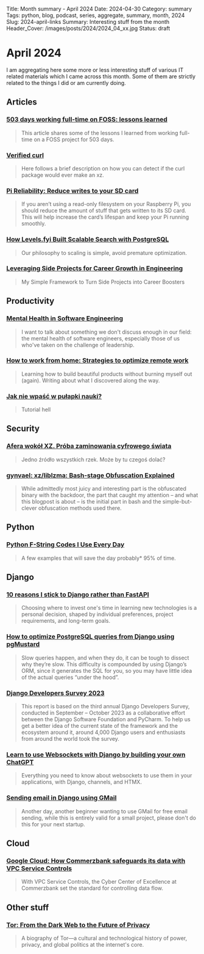 Title: Month summary - April 2024
Date: 2024-04-30
Category: summary
Tags: python, blog, podcast, series, aggregate, summary, month, 2024
Slug: 2024-april-links
Summary: Interesting stuff from the month
Header_Cover: /images/posts/2024/2024_04_xx.jpg
Status: draft

# April 2024

I am aggregating here some more or less interesting stuff of various IT related materials which I came across this month.
Some of them are strictly related to the things I did or am currently doing.

## Articles

### [503 days working full-time on FOSS: lessons learned](https://mathspp.com/blog/503-days-working-full-time-on-foss-lessons-learned)

> This article shares some of the lessons I learned from working full-time on a FOSS project for 503 days.

### [Verified curl](https://daniel.haxx.se/blog/2024/04/10/verified-curl/)

> Here follows a brief description on how you can detect if the curl package would ever make an xz.

### [Pi Reliability: Reduce writes to your SD card](https://www.dzombak.com/blog/2024/04/Pi-Reliability-Reduce-writes-to-your-SD-card.html)

> If you aren’t using a read-only filesystem on your Raspberry Pi, you should reduce the amount of stuff that gets written to its SD card.
> This will help increase the card’s lifespan and keep your Pi running smoothly.

### [How Levels.fyi Built Scalable Search with PostgreSQL](https://www.levels.fyi/blog/scalable-search-with-postgres.html)

> Our philosophy to scaling is simple, avoid premature optimization.

### [Leveraging Side Projects for Career Growth in Engineering](https://hybridhacker.email/p/leveraging-side-projects-for-career)

> My Simple Framework to Turn Side Projects into Career Boosters

## Productivity

### [Mental Health in Software Engineering](https://vadimkravcenko.com/shorts/mental-health-in-software-engineering/)

> I want to talk about something we don't discuss enough in our field: the mental health of software engineers, especially those of us who've taken on the challenge of leadership.

### [How to work from home: Strategies to optimize remote work](https://blog.logrocket.com/product-management/how-to-work-from-home/)

> Learning how to build beautiful products without burning myself out (again). Writing about what I discovered along the way.

### [Jak nie wpaść w pułapki nauki?](https://devszczepaniak.pl/pulapki-nauki/)

> Tutorial hell

## Security

### [Afera wokół XZ. Próba zaminowania cyfrowego świata](https://www.ciemnastrona.com.pl/cyfrowy_feudalizm/2024/03/31/xz-backdoor.html)

> Jedno źródło wszystkich rzek. Może by tu czegoś dolać?

### [gynvael: xz/liblzma: Bash-stage Obfuscation Explained](https://gynvael.coldwind.pl/?lang=en&id=782)

> While admittedly most juicy and interesting part is the obfuscated binary with the backdoor,
> the part that caught my attention – and what this blogpost is about – is the initial part in bash and the simple-but-clever obfuscation methods used there.

## Python

### [Python F-String Codes I Use Every Day](https://pybit.es/articles/python-f-string-codes-i-use-every-day/)

> A few examples that will save the day probably\* 95% of time.

## Django

### [10 reasons I stick to Django rather than FastAPI](https://www.david-dahan.com/blog/10-reasons-i-stick-to-django)

> Choosing where to invest one's time in learning new technologies is a personal decision, shaped by individual preferences, project requirements, and long-term goals.

### [How to optimize PostgreSQL queries from Django using pgMustard](https://adamj.eu/tech/2022/06/21/optimize-postgresql-queries-from-django-using-pgmustard/)

> Slow queries happen, and when they do, it can be tough to dissect why they’re slow.
> This difficulty is compounded by using Django’s ORM, since it generates the SQL for you, so you may have little idea of the actual queries “under the hood”.

### [Django Developers Survey 2023](https://lp.jetbrains.com/django-developer-survey-2023/)

> This report is based on the third annual Django Developers Survey, conducted in September – October 2023 as a collaborative effort between the Django Software Foundation and PyCharm.
> To help us get a better idea of the current state of the framework and the ecosystem around it, around 4,000 Django users and enthusiasts from around the world took the survey.

### [Learn to use Websockets with Django by building your own ChatGPT ](https://www.saaspegasus.com/guides/django-websockets-chatgpt-channels-htmx/)

> Everything you need to know about websockets to use them in your applications, with Django, channels, and HTMX.

### [Sending email in Django using GMail](https://softwarecrafts.co.uk/100-words/day-76)

> Another day, another beginner wanting to use GMail for free email sending, while this is entirely valid for a small project, please don't do this for your next startup.

## Cloud

### [Google Cloud: How Commerzbank safeguards its data with VPC Service Controls](https://cloud.google.com/blog/topics/customers/how-commerzbank-safeguards-its-data-with-vpc-service-controls)

> With VPC Service Controls, the Cyber Center of Excellence at Commerzbank set the standard for controlling data flow.

## Other stuff

### [Tor: From the Dark Web to the Future of Privacy](https://direct.mit.edu/books/oa-monograph/5761/TorFrom-the-Dark-Web-to-the-Future-of-Privacy)

> A biography of Tor—a cultural and technological history of power, privacy, and global politics at the internet's core.
